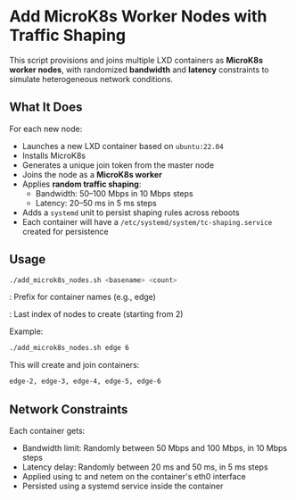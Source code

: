 # Add MicroK8s Worker Nodes with Traffic Shaping

This script provisions and joins multiple LXD containers as **MicroK8s worker nodes**, with randomized **bandwidth** and **latency** constraints to simulate heterogeneous network conditions.

## What It Does

For each new node:

- Launches a new LXD container based on `ubuntu:22.04`
- Installs MicroK8s
- Generates a unique join token from the master node
- Joins the node as a **MicroK8s worker**
- Applies **random traffic shaping**:
  - Bandwidth: 50–100 Mbps in 10 Mbps steps
  - Latency: 20–50 ms in 5 ms steps
- Adds a `systemd` unit to persist shaping rules across reboots
- Each container will have a `/etc/systemd/system/tc-shaping.service` created for persistence

## Usage

```bash
./add_microk8s_nodes.sh <basename> <count>
```

<basename>: Prefix for container names (e.g., edge)

<count>: Last index of nodes to create (starting from 2)

Example:

```bash
./add_microk8s_nodes.sh edge 6
```

This will create and join containers:

```bash
edge-2, edge-3, edge-4, edge-5, edge-6
```

## Network Constraints

Each container gets:

- Bandwidth limit: Randomly between 50 Mbps and 100 Mbps, in 10 Mbps steps
- Latency delay: Randomly between 20 ms and 50 ms, in 5 ms steps
- Applied using tc and netem on the container's eth0 interface
- Persisted using a systemd service inside the container